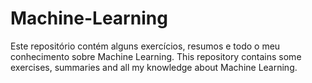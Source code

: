 # Machine-Learning

Este repositório contém alguns exercícios, resumos e todo o meu conhecimento sobre Machine Learning.
This repository contains some exercises, summaries and all my knowledge about Machine Learning.
